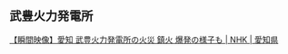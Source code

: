 ## 武豊火力発電所

[【瞬間映像】愛知 武豊火力発電所の火災 鎮火 爆発の様子も | NHK | 愛知県](https://www3.nhk.or.jp/news/html/20240131/k10014341911000.html)
